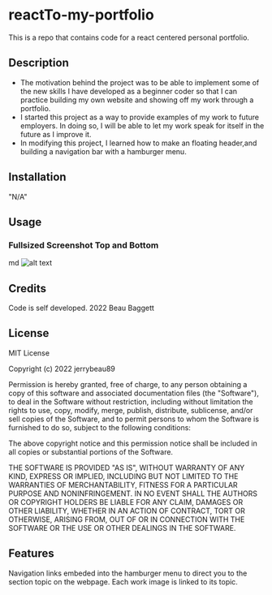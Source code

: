 # reactTo-my-portfolio
This is a repo that contains code for a react centered personal portfolio. 

## Description

- The motivation behind the project was to be able to implement some of the new skills I have developed as a beginner coder so that I can practice building my own website and showing off my work through a portfolio.
- I started this project as a way to provide examples of my work to future employers. In doing so, I will be able to let my work speak for itself in the future as I improve it.
- In modifying this project, I learned how to make an floating header,and  building a navigation bar with a hamburger menu.

## Installation

"N/A"

## Usage



### Fullsized Screenshot Top and Bottom

md
    ![alt text](src/assets/images/websitescsht.png)




## Credits

Code is self developed. 2022 Beau Baggett

## License

MIT License

Copyright (c) 2022 jerrybeau89

Permission is hereby granted, free of charge, to any person obtaining a copy
of this software and associated documentation files (the "Software"), to deal
in the Software without restriction, including without limitation the rights
to use, copy, modify, merge, publish, distribute, sublicense, and/or sell
copies of the Software, and to permit persons to whom the Software is
furnished to do so, subject to the following conditions:

The above copyright notice and this permission notice shall be included in all
copies or substantial portions of the Software.

THE SOFTWARE IS PROVIDED "AS IS", WITHOUT WARRANTY OF ANY KIND, EXPRESS OR
IMPLIED, INCLUDING BUT NOT LIMITED TO THE WARRANTIES OF MERCHANTABILITY,
FITNESS FOR A PARTICULAR PURPOSE AND NONINFRINGEMENT. IN NO EVENT SHALL THE
AUTHORS OR COPYRIGHT HOLDERS BE LIABLE FOR ANY CLAIM, DAMAGES OR OTHER
LIABILITY, WHETHER IN AN ACTION OF CONTRACT, TORT OR OTHERWISE, ARISING FROM,
OUT OF OR IN CONNECTION WITH THE SOFTWARE OR THE USE OR OTHER DEALINGS IN THE
SOFTWARE.


## Features

Navigation links embeded into the hamburger menu to direct you to the section topic on the webpage. Each work image is linked to its topic.
